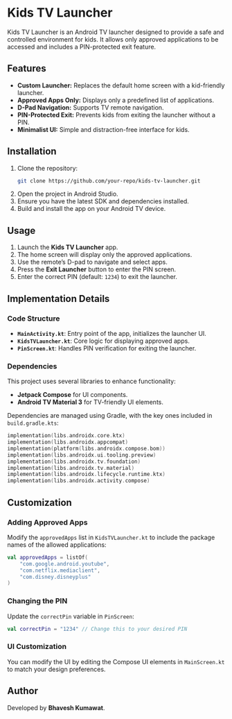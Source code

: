 # Kids TV Launcher

Kids TV Launcher is an Android TV launcher designed to provide a safe and controlled environment for kids. It allows only approved applications to be accessed and includes a PIN-protected exit feature.

## Features
- **Custom Launcher:** Replaces the default home screen with a kid-friendly launcher.
- **Approved Apps Only:** Displays only a predefined list of applications.
- **D-Pad Navigation:** Supports TV remote navigation.
- **PIN-Protected Exit:** Prevents kids from exiting the launcher without a PIN.
- **Minimalist UI:** Simple and distraction-free interface for kids.

## Installation
1. Clone the repository:
   ```sh
   git clone https://github.com/your-repo/kids-tv-launcher.git
   ```
2. Open the project in Android Studio.
3. Ensure you have the latest SDK and dependencies installed.
4. Build and install the app on your Android TV device.

## Usage
1. Launch the **Kids TV Launcher** app.
2. The home screen will display only the approved applications.
3. Use the remote’s D-pad to navigate and select apps.
4. Press the **Exit Launcher** button to enter the PIN screen.
5. Enter the correct PIN (default: `1234`) to exit the launcher.

## Implementation Details
### Code Structure
- **`MainActivity.kt`**: Entry point of the app, initializes the launcher UI.
- **`KidsTVLauncher.kt`**: Core logic for displaying approved apps.
- **`PinScreen.kt`**: Handles PIN verification for exiting the launcher.

### Dependencies
This project uses several libraries to enhance functionality:
- **Jetpack Compose** for UI components.
- **Android TV Material 3** for TV-friendly UI elements.

Dependencies are managed using Gradle, with the key ones included in `build.gradle.kts`:
```kotlin
implementation(libs.androidx.core.ktx)
implementation(libs.androidx.appcompat)
implementation(platform(libs.androidx.compose.bom))
implementation(libs.androidx.ui.tooling.preview)
implementation(libs.androidx.tv.foundation)
implementation(libs.androidx.tv.material)
implementation(libs.androidx.lifecycle.runtime.ktx)
implementation(libs.androidx.activity.compose)
```

## Customization
### Adding Approved Apps
Modify the `approvedApps` list in `KidsTVLauncher.kt` to include the package names of the allowed applications:
```kotlin
val approvedApps = listOf(
    "com.google.android.youtube",
    "com.netflix.mediaclient",
    "com.disney.disneyplus"
)
```

### Changing the PIN
Update the `correctPin` variable in `PinScreen`:
```kotlin
val correctPin = "1234" // Change this to your desired PIN
```

### UI Customization
You can modify the UI by editing the Compose UI elements in `MainScreen.kt` to match your design preferences.

## Author
Developed by **Bhavesh Kumawat**.

